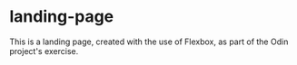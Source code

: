 # landing-page
This is a landing page, created with the use of Flexbox, as part of the Odin project's exercise.